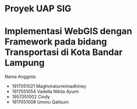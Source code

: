 # Proyek UAP SIG
# Implementasi WebGIS dengan Framework pada bidang Transportasi di Kota Bandar Lampung

Nama Anggota:
- 1917051021 Maghviraturreimadhiney
- 1917051054 Vadella Nikita Ayumi
- 1957051002 Cindy
- 1917051008 Ummu Qaltsum

